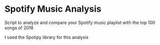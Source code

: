 # Spotify Music Analysis
Script to analyze and compare your Spotify music playlist with the top 100 songs of 2018

I used the Spotipy library for this analysis
